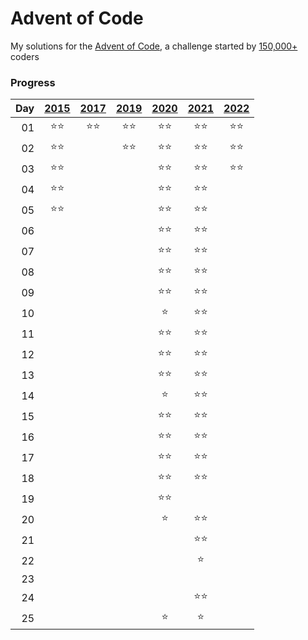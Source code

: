 # Advent of Code

My solutions for the [Advent of Code](https://adventofcode.com), a challenge started by [150,000+](https://adventofcode.com/2021/stats) coders

### Progress
|Day|[2015](https://adventofcode.com/2015)|[2017](https://adventofcode.com/2017)|[2019](https://adventofcode.com/2019)|[2020](https://adventofcode.com/2020)|[2021](https://adventofcode.com/2021)|[2022](https://adventofcode.com/2022)|
|--:| :---: | :---: | :---: | :---: | :---: | :---: |
01|:star::star:|:star::star:|:star::star:|:star::star:|:star::star:|:star::star:
02|:star::star:||:star::star:|:star::star:|:star::star:|:star::star:
03|:star::star:|||:star::star:|:star::star:|:star::star:
04|:star::star:|||:star::star:|:star::star:|
05|:star::star:|||:star::star:|:star::star:|
06||||:star::star:|:star::star:|
07||||:star::star:|:star::star:|
08||||:star::star:|:star::star:|
09||||:star::star:|:star::star:|
10||||:star:|:star::star:|
11||||:star::star:|:star::star:|
12||||:star::star:|:star::star:|
13||||:star::star:|:star::star:|
14||||:star:|:star::star:|
15||||:star::star:|:star::star:|
16||||:star::star:|:star::star:|
17||||:star::star:|:star::star:|
18||||:star::star:|:star::star:|
19||||:star::star:||
20||||:star:|:star::star:|
21|||||:star::star:|
22|||||:star:|
23||||||
24|||||:star::star:|
25||||:star:|:star:|
